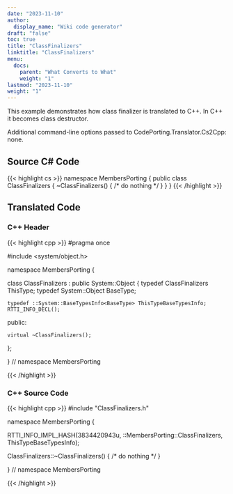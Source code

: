 ```yaml
---
date: "2023-11-10"
author:
  display_name: "Wiki code generator"
draft: "false"
toc: true
title: "ClassFinalizers"
linktitle: "ClassFinalizers"
menu:
  docs:
    parent: "What Converts to What"
    weight: "1"
lastmod: "2023-11-10"
weight: "1"
---
```


This example demonstrates how class finalizer is translated to C++. In C++ it becomes class destructor.

Additional command-line options passed to CodePorting.Translator.Cs2Cpp: none.

## Source C# Code ##

{{< highlight cs >}}
namespace MembersPorting
{
    public class ClassFinalizers
    {
        ~ClassFinalizers()
        {
            /* do nothing */
        }
    }
}
{{< /highlight >}}

## Translated Code ##

### C++ Header ###

{{< highlight cpp >}}
#pragma once

#include <system/object.h>

namespace MembersPorting {

class ClassFinalizers : public System::Object
{
    typedef ClassFinalizers ThisType;
    typedef System::Object BaseType;
    
    typedef ::System::BaseTypesInfo<BaseType> ThisTypeBaseTypesInfo;
    RTTI_INFO_DECL();
    
public:

    virtual ~ClassFinalizers();
    
};

} // namespace MembersPorting



{{< /highlight >}}

### C++ Source Code ###

{{< highlight cpp >}}
#include "ClassFinalizers.h"

namespace MembersPorting {

RTTI_INFO_IMPL_HASH(3834420943u, ::MembersPorting::ClassFinalizers, ThisTypeBaseTypesInfo);

ClassFinalizers::~ClassFinalizers()
{
    /* do nothing */
}

} // namespace MembersPorting

{{< /highlight >}}
